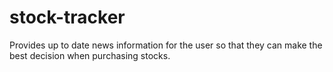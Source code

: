 # stock-tracker
Provides up to date news information for the user so that they can make the best decision when purchasing stocks.
